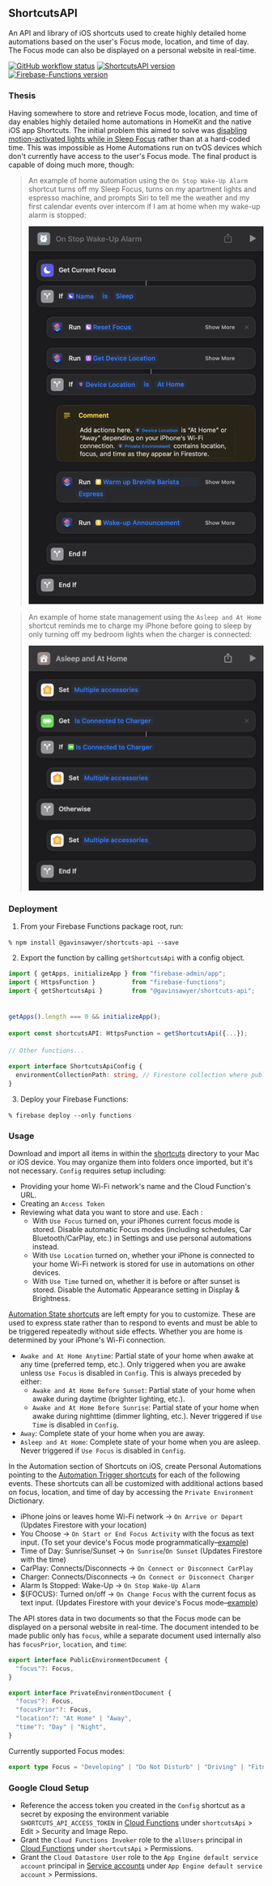## ShortcutsAPI
An API and library of iOS shortcuts used to create highly detailed home automations based on the user's Focus mode, location, and time of day. The Focus mode can also be displayed on a personal website in real-time.

[![GitHub workflow status](https://img.shields.io/github/actions/workflow/status/gavinsawyer/shortcuts-api/ci.yml)](https://github.com/gavinsawyer/shortcuts-api/actions/workflows/ci.yml)
[![ShortcutsAPI version](https://img.shields.io/npm/v/@gavinsawyer/shortcuts-api?logo=npm)](https://www.npmjs.com/package/@gavinsawyer/shortcuts-api)
[![Firebase-Functions version](https://img.shields.io/npm/dependency-version/@gavinsawyer/shortcuts-api/firebase-functions?logo=firebase)](https://www.npmjs.com/package/firebase-functions)
### Thesis
Having somewhere to store and retrieve Focus mode, location, and time of day enables highly detailed home automations in HomeKit and the native iOS app Shortcuts. The initial problem this aimed to solve was [disabling motion-activated lights while in Sleep Focus](./examples/Occupancy%20Detected%20Example.md) rather than at a hard-coded time. This was impossible as Home Automations run on tvOS devices which don't currently have access to the user's Focus mode. The final product is capable of doing much more, though:
> An example of home automation using the `On Stop Wake-Up Alarm` shortcut turns off my Sleep Focus, turns on my apartment lights and espresso machine, and prompts Siri to tell me the weather and my first calendar events over intercom if I am at home when my wake-up alarm is stopped:
> 
> ![On Stop Wake-Up Alarm Example](./examples/On%20Stop%20Wake-Up%20Alarm%20Example.png)

> An example of home state management using the `Asleep and At Home` shortcut reminds me to charge my iPhone before going to sleep by only turning off my bedroom lights when the charger is connected:
>
> ![Asleep and At Home Example](./examples/Asleep%20and%20At%20Home%20Example.png)
### Deployment
1. From your Firebase Functions package root, run:

`% npm install @gavinsawyer/shortcuts-api --save`

2. Export the function by calling `getShortcutsApi` with a config object.
```ts
import { getApps, initializeApp } from "firebase-admin/app";
import { HttpsFunction }          from "firebase-functions";
import { getShortcutsApi }        from "@gavinsawyer/shortcuts-api";


getApps().length === 0 && initializeApp();

export const shortcutsAPI: HttpsFunction = getShortcutsApi({...});

// Other functions...
```
```ts
export interface ShortcutsApiConfig {
  environmentCollectionPath: string, // Firestore collection where public and private documents are saved.
}
```
3. Deploy your Firebase Functions:

`% firebase deploy --only functions`
### Usage
Download and import all items in within the [shortcuts](shortcuts) directory to your Mac or iOS device. You may organize them into folders once imported, but it's not necessary. `Config` requires setup including:
- Providing your home Wi-Fi network's name and the Cloud Function's URL.
- Creating an `Access Token`
- Reviewing what data you want to store and use. Each :
  - With `Use Focus` turned on, your iPhones current focus mode is stored. Disable automatic Focus modes (including schedules, Car Bluetooth/CarPlay, etc.) in Settings and use personal automations instead.
  - With `Use Location` turned on, whether your iPhone is connected to your home Wi-Fi network is stored for use in automations on other devices.
  - With `Use Time` turned on, whether it is before or after sunset is stored. Disable the Automatic Appearance setting in Display & Brightness.

[Automation State shortcuts](shortcuts/automation-state) are left empty for you to customize. These are used to express state rather than to respond to events and must be able to be triggered repeatedly without side effects. Whether you are home is determined by your iPhone's Wi-Fi connection.
- `Awake and At Home Anytime`: Partial state of your home when awake at any time (preferred temp, etc.). Only triggered when you are awake unless `Use Focus` is disabled in `Config`. This is always preceded by either:
  - `Awake and At Home Before Sunset`: Partial state of your home when awake during daytime (brighter lighting, etc.).
  - `Awake and At Home Before Sunrise`: Partial state of your home when awake during nighttime (dimmer lighting, etc.). Never triggered if `Use Time` is disabled in `Config`.
- `Away`: Complete state of your home when you are away.
- `Asleep and At Home`: Complete state of your home when you are asleep. Never triggered if `Use Focus` is disabled in `Config`.

In the Automation section of Shortcuts on iOS, create Personal Automations pointing to the [Automation Trigger shortcuts](shortcuts/automation-triggers) for each of the following events. These shortcuts can all be customized with additional actions based on focus, location, and time of day by accessing the `Private Environment` Dictionary. 
- iPhone joins or leaves home Wi-Fi network -> `On Arrive or Depart` (Updates Firestore with your location)
- You Choose -> `On Start or End Focus Activity` with the focus as text input. (To set your device's Focus mode programmatically–[example](./examples/On%20Start%20or%20End%20Focus%20Activity%20Example.md))
- Time of Day: Sunrise/Sunset -> `On Sunrise`/`On Sunset` (Updates Firestore with the time)
- CarPlay: Connects/Disconnects -> `On Connect or Disconnect CarPlay`
- Charger: Connects/Disconnects -> `On Connect or Disconnect Charger`
- Alarm Is Stopped: Wake-Up -> `On Stop Wake-Up Alarm`
- ${FOCUS}: Turned on/off -> `On Change Focus` with the current focus as text input. (Updates Firestore with your device's Focus mode–[example](./examples/On%20Change%20Focus%20Example.md))


The API stores data in two documents so that the Focus mode can be displayed on a personal website in real-time. The document intended to be made public only has `focus`, while a separate document used internally also has `focusPrior`, `location`, and `time`:
```ts
export interface PublicEnvironmentDocument {
  "focus"?: Focus,
}
```
```ts
export interface PrivateEnvironmentDocument {
  "focus"?: Focus,
  "focusPrior"?: Focus,
  "location"?: "At Home" | "Away",
  "time"?: "Day" | "Night",
}
```
Currently supported Focus modes:
```ts
export type Focus = "Developing" | "Do Not Disturb" | "Driving" | "Fitness" | "Personal" | "Sleep" | "Studying" | "Work";
```
### Google Cloud Setup
- Reference the access token you created in the `Config` shortcut as a secret by exposing the environment variable `SHORTCUTS_API_ACCESS_TOKEN` in [Cloud Functions](https://console.cloud.google.com/functions/list) under `shortcutsApi` > Edit > Security and Image Repo.
- Grant the `Cloud Functions Invoker` role to the `allUsers` principal in [Cloud Functions](https://console.cloud.google.com/functions/list) under `shortcutsApi` > Permissions.
- Grant the `Cloud Datastore User` role to the `App Engine default service account` principal in [Service accounts](https://console.cloud.google.com/iam-admin/serviceaccounts) under `App Engine default service account` > Permissions.
